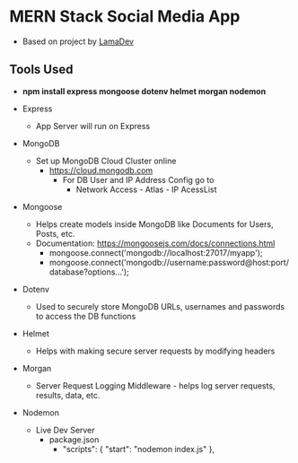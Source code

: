 # MERN Stack Social Media App

-   Based on project by [LamaDev](https://www.youtube.com/watch?v=ldGl6L4Vktk&list=PLj-4DlPRT48lXaz5YLvbLC38m25W9Kmqy)

## Tools Used

-   **npm install express mongoose dotenv helmet morgan nodemon**

-   Express
    -   App Server will run on Express
-   MongoDB
    -   Set up MongoDB Cloud Cluster online
        -   https://cloud.mongodb.com
            -   For DB User and IP Address Config go to
                -   Network Access - Atlas - IP AcessList
-   Mongoose
    -   Helps create models inside MongoDB like Documents for Users, Posts, etc.
    -   Documentation: https://mongoosejs.com/docs/connections.html
        -   mongoose.connect('mongodb://localhost:27017/myapp');
        -   mongoose.connect('mongodb://username:password@host:port/database?options...');
-   Dotenv
    -   Used to securely store MongoDB URLs, usernames and passwords to access the DB functions
-   Helmet
    -   Helps with making secure server requests by modifying headers
-   Morgan
    -   Server Request Logging Middleware - helps log server requests, results, data, etc.
-   Nodemon
    -   Live Dev Server
        -   package.json
            -   "scripts": {
                "start": "nodemon index.js"
                },
